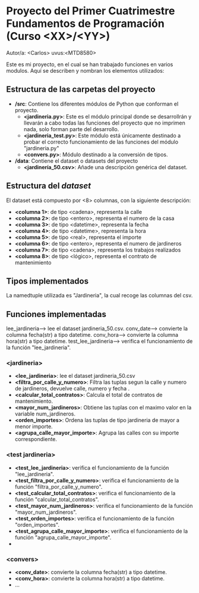 # Proyecto del Primer Cuatrimestre Fundamentos de Programación (Curso  \<XX\>/\<YY\>)
Autor/a: \<Carlos\>   uvus:\<MTD8580\>

Este es mi proyecto, en el cual se han trabajado funciones en varios modulos.
Aquí se describen y nombran los elementos utilizados:


## Estructura de las carpetas del proyecto

* **/src**: Contiene los diferentes módulos de Python que conforman el proyecto.
  * **\<jardineria.py\>**: Este es el módulo principal donde se desarrollrán y llevarán
  a cabo todas las funciones del proyecto que no imprimen nada, solo forman parte del desarrollo.
  * **\<jardineria_test.py\>**: Este módulo está únicamente destinado a probar el correcto
  funcionamiento de las funciones del módulo "jardineria.py"
  * **\<convers.py\>**: Módulo destinado a la conversión de tipos. 
* **/data**: Contiene el dataset o datasets del proyecto
    * **\<jardinería_50.csv\>**: Añade una descripción genérica del dataset.
    
## Estructura del *dataset*

El dataset está compuesto por \<8\> columnas, con la siguiente descripción:

* **\<columna 1>**: de tipo \<cadena\>, representa la calle
* **\<columna 2>**: de tipo \<entero\>, representa el numero de la casa
* **\<columna 3>**: de tipo \<datetime\>, representa la fecha 
* **\<columna 4>**: de tipo \<datetime\>, representa la hora
* **\<columna 5>**: de tipo \<real\>, representa el importe
* **\<columna 6>**: de tipo \<entero\>, representa el numero de jardineros
* **\<columna 7>**: de tipo \<cadena\>, representa los trabajos realizados
* **\<columna 8>**: de tipo \<lógico\>, representa el contrato de mantenimiento

## Tipos implementados

La namedtuple utilizada es "Jardineria", la cual recoge las columnas del csv.

## Funciones implementadas
lee_jardineria--> lee el dataset jardineria_50.csv.
conv_date--> convierte la columna fecha(str) a tipo datetime.
conv_hora--> convierte la columna hora(str) a tipo datetime.
test_lee_jardineria--> verifica el funcionamiento de la función "lee_jardineria".

### \<jardineria\>

* **<lee_jardineria>**: lee el dataset jardineria_50.csv
* **<filtra_por_calle_y_numero>**: Filtra las tuplas segun la calle y numero de jardineros, devuelve calle, numero y fecha .
* **<calcular_total_contratos>**: Calcula el total de contratos de mantenimiento.
* **<mayor_num_jardineros>**: Obtiene las tuplas con el maximo valor en la variable num_jardineros.
* **<orden_importes>**: Ordena las tuplas de tipo jardineria de mayor a menor importe.
* **<agrupa_calle_mayor_importe>**: Agrupa las calles con su importe correspondiente.

### \<test jardineria\>

* **<test_lee_jardineria>**: verifica el funcionamiento de la función "lee_jardineria".
* **<test_filtra_por_calle_y_numero>**: verifica el funcionamiento de la función "filtra_por_calle_y_numero".
* **<test_calcular_total_contratos>**: verifica el funcionamiento de la función "calcular_total_contratos".
* **<test_mayor_num_jardineros>**: verifica el funcionamiento de la función "mayor_num_jardineros".
* **<test_orden_importes>**: verifica el funcionamiento de la función "orden_importes".
* **<test_agrupa_calle_mayor_importe>**: verifica el funcionamiento de la función "agrupa_calle_mayor_importe".
* 
### \<convers\>

* **<conv_date>**: convierte la columna fecha(str) a tipo datetime.
* **<conv_hora>**: convierte la columna hora(str) a tipo datetime.
* ...

